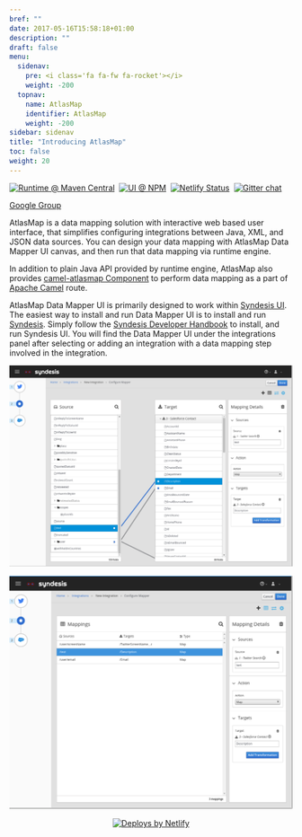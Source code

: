 ```yaml
---
bref: ""
date: 2017-05-16T15:58:18+01:00
description: ""
draft: false
menu:
  sidenav:
    pre: <i class='fa fa-fw fa-rocket'></i>
    weight: -200
  topnav:
    name: AtlasMap
    identifier: AtlasMap 
    weight: -200
sidebar: sidenav
title: "Introducing AtlasMap"
toc: false 
weight: 20
---
```

[![Runtime @ Maven Central](https://maven-badges.herokuapp.com/maven-central/io.atlasmap/atlas-parent/badge.svg?style=flat-square)](https://maven-badges.herokuapp.com/maven-central/io.atlasmap/atlas-parent/)
&nbsp;[![UI @ NPM](https://badge.fury.io/js/%40atlasmap%2Fatlasmap-data-mapper.svg)](https://badge.fury.io/js/%40atlasmap%2Fatlasmap-data-mapper)
&nbsp;[![Netlify Status](https://api.netlify.com/api/v1/badges/08a56260-a890-4ffb-9c6d-7b7be24f0cc7/deploy-status)](https://app.netlify.com/sites/atlasmap/deploys)
&nbsp;[![Gitter chat](https://badges.gitter.im/atlasmap/community.png)](https://gitter.im/atlasmap/community)

[Google Group](https://groups.google.com/d/forum/atlasmap)

AtlasMap is a data mapping solution with interactive web based user interface, that simplifies configuring integrations between Java, XML, and JSON data sources. You can design your data mapping with AtlasMap Data Mapper UI canvas, and then run that data mapping via runtime engine.

In addition to plain Java API provided by runtime engine, AtlasMap also provides [camel-atlasmap Component](http://docs.atlasmap.io/developer-guide/#camel-atlasmap) to perform data mapping as a part of [Apache Camel](http://camel.apache.org/) route.

AtlasMap Data Mapper UI is primarily designed to work within [Syndesis UI](https://syndesis.io/). The easiest way to install and run Data Mapper UI is to install and run [Syndesis](https://syndesis.io/). Simply follow the [Syndesis Developer Handbook](https://doc.syndesis.io/) to install, and run Syndesis UI. You will find the Data Mapper UI under the integrations panel after selecting or adding an integration with a data mapping step involved in the integration.


![datamapper](images/datamapper.png)


![mappinglist](images/mappinglist.png)

<p align="center">
  <a href="https://www.netlify.com">
    <img src="https://www.netlify.com/img/global/badges/netlify-color-accent.svg" alt="Deploys by Netlify" />
  </a>
</p>
&nbsp;

